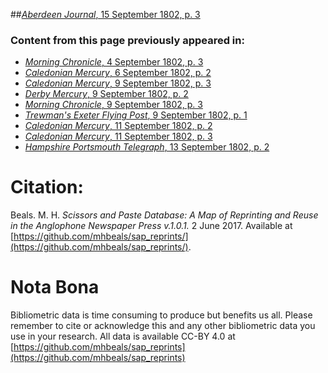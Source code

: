 ##[*Aberdeen Journal*, 15 September 1802, p. 3](https://mhbeals.github.io/sap_html/Aberdeen-Journal/Aberdeen-Journal-15-September-1802-p-3)

### Content from this page previously appeared in:
+ [*Morning Chronicle*, 4 September 1802, p. 3](https://mhbeals.github.io/sap_html/Morning-Chronicle/Morning-Chronicle-4-September-1802-p-3)
+ [*Caledonian Mercury*, 6 September 1802, p. 2](https://mhbeals.github.io/sap_html/Caledonian-Mercury/Caledonian-Mercury-6-September-1802-p-2)
+ [*Caledonian Mercury*, 9 September 1802, p. 3](https://mhbeals.github.io/sap_html/Caledonian-Mercury/Caledonian-Mercury-9-September-1802-p-3)
+ [*Derby Mercury*, 9 September 1802, p. 2](https://mhbeals.github.io/sap_html/Derby-Mercury/Derby-Mercury-9-September-1802-p-2)
+ [*Morning Chronicle*, 9 September 1802, p. 3](https://mhbeals.github.io/sap_html/Morning-Chronicle/Morning-Chronicle-9-September-1802-p-3)
+ [*Trewman's Exeter Flying Post*, 9 September 1802, p. 1](https://mhbeals.github.io/sap_html/Trewman's-Exeter-Flying-Post/Trewman's-Exeter-Flying-Post-9-September-1802-p-1)
+ [*Caledonian Mercury*, 11 September 1802, p. 2](https://mhbeals.github.io/sap_html/Caledonian-Mercury/Caledonian-Mercury-11-September-1802-p-2)
+ [*Caledonian Mercury*, 11 September 1802, p. 3](https://mhbeals.github.io/sap_html/Caledonian-Mercury/Caledonian-Mercury-11-September-1802-p-3)
+ [*Hampshire Portsmouth Telegraph*, 13 September 1802, p. 2](https://mhbeals.github.io/sap_html/Hampshire-Portsmouth-Telegraph/Hampshire-Portsmouth-Telegraph-13-September-1802-p-2)
                    
# Citation: 

Beals. M. H. *Scissors and Paste Database: A Map of Reprinting and Reuse in the Anglophone Newspaper Press v.1.0.1.* 2 June 2017. Available at [https://github.com/mhbeals/sap_reprints/](https://github.com/mhbeals/sap_reprints/). 
                    
# Nota Bona

Bibliometric data is time consuming to produce but benefits us all. Please remember to cite or acknowledge this and any other bibliometric data you use in your research. All data is available CC-BY 4.0 at [https://github.com/mhbeals/sap_reprints](https://github.com/mhbeals/sap_reprints)
